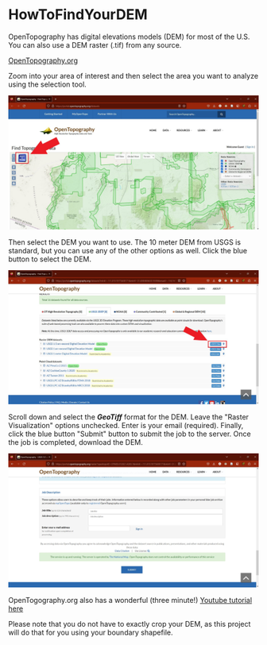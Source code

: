 # HowToFindYourDEM

OpenTopography has digital elevations models (DEM) for most of the U.S. You can also use a DEM raster (.tif) from any source. 

[OpenTopography.org](https://portal.opentopography.org/datasets)

Zoom into your area of interest and then select the area you want to analyze using the selection tool. 

<div>
    <img alt="Find Topography Data" height="" src="../Images/Find-Topography-Data.jpg"/>
</div>

Then select the DEM you want to use. The 10 meter DEM from USGS is standard, but you can use any of the other options as well. Click the blue button to select the DEM.

<div>
    <img alt="Select Area" height="" src="../Images/Select-Area.jpg"/>
</div>

Scroll down and select the ***GeoTiff*** format for the DEM. Leave the "Raster Visualization" options unchecked. Enter is your email (required). Finally, click the blue button "Submit" button to submit the job to the server. Once the job is completed, download the DEM.

<div>
    <img alt="Download DEM" height="" src="../Images/Submit-Job.jpg"/>
</div>

OpenTogography.org also has a wonderful (three minute!) [Youtube tutorial here](https://youtu.be/f1m-qa-6YXo)

Please note that you do not have to exactly crop your DEM, as this project will do that for you using your boundary shapefile.
